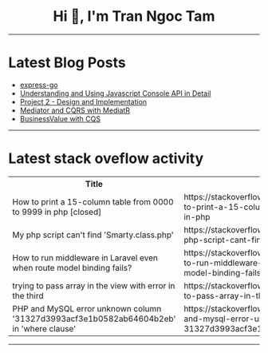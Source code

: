 <h1 align="center">Hi 👋, I'm Tran Ngoc Tam</h1>

---

# Latest Blog Posts 
<!-- BLOG-POST-LIST:START -->
- [express-go](https://dev.to/brunociccarino/express-go-2akn)
- [Understanding and Using Javascript Console API in Detail](https://dev.to/sonaykara/understanding-and-using-javascript-console-api-in-detail-25a9)
- [Project 2 - Design and Implementation](https://dev.to/aqeelakbari/project-2-design-and-implementation-1f46)
- [Mediator and CQRS with MediatR](https://dev.to/kinneko-de/mediator-and-cqrs-with-mediatr-278c)
- [BusinessValue with CQS](https://dev.to/kinneko-de/businessvalue-with-cqs-51p2)
<!-- BLOG-POST-LIST:END -->

---

# Latest stack oveflow activity
<table>
  <tr><th>Title</th><th>Link</th></tr>
  <!-- STACKOVERFLOW:START --><tr><td>How to print a 15-column table from 0000 to 9999 in php [closed]</td><td>https://stackoverflow.com/questions/79119909/how-to-print-a-15-column-table-from-0000-to-9999-in-php</td></tr><tr><td>My php script can&#39;t find &#39;Smarty.class.php&#39;</td><td>https://stackoverflow.com/questions/79119658/my-php-script-cant-find-smarty-class-php</td></tr><tr><td>How to run middleware in Laravel even when route model binding fails?</td><td>https://stackoverflow.com/questions/79119549/how-to-run-middleware-in-laravel-even-when-route-model-binding-fails</td></tr><tr><td>trying to pass array in the view with error in the third</td><td>https://stackoverflow.com/questions/79119514/trying-to-pass-array-in-the-view-with-error-in-the-third</td></tr><tr><td>PHP and MySQL error unknown column &#39;31327d3993acf3e1b0582ab64604b2eb&#39; in &#39;where clause&#39;</td><td>https://stackoverflow.com/questions/79118965/php-and-mysql-error-unknown-column-31327d3993acf3e1b0582ab64604b2eb-in-where</td></tr><!-- STACKOVERFLOW:END -->
</table>

---


